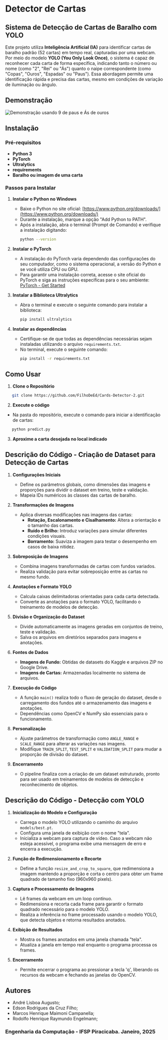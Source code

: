 # Detector de Cartas

## Sistema de Detecção de Cartas de Baralho com YOLO

Este projeto utiliza **Inteligência Artificial (IA)** para identificar cartas de baralho padrão (52 cartas) em tempo real, capturadas por uma webcam. Por meio do modelo **YOLO (You Only Look Once)**, o sistema é capaz de reconhecer cada carta de forma específica, indicando tanto o número ou nome (como "2", "Rei" ou "Ás") quanto o naipe correspondente (como "Copas", "Ouros", "Espadas" ou "Paus"). Essa abordagem permite uma identificação rápida e precisa das cartas, mesmo em condições de variação de iluminação ou ângulo.

## Demonstração
![Demonstração usando 9 de paus e Ás de ouros](https://github.com/FilhoDeEd/Cards-Detector/blob/main/assets/demo.gif)

## Instalação

### Pré-requisitos

- **Python 3**
- **PyTorch**
- **Ultralytics**
- **requirements**
- **Baralho ou imagem de uma carta**

### Passos para Instalar

1. **Instalar o Python no Windows**
   - Baixe o Python no site oficial: [https://www.python.org/downloads/](https://www.python.org/downloads/)
   - Durante a instalação, marque a opção "Add Python to PATH".
   - Após a instalação, abra o terminal (Prompt de Comando) e verifique a instalação digitando:
     ```bash
     python --version
     ```

2. **Instalar o PyTorch**  
   - A instalação do PyTorch varia dependendo das configurações do seu computador, como o sistema operacional, a versão do Python e se você utiliza CPU ou GPU.  
   - Para garantir uma instalação correta, acesse o site oficial do PyTorch e siga as instruções específicas para o seu ambiente:      [PyTorch - Get Started](https://pytorch.org/get-started/locally/)  

3. **Instalar a Biblioteca Ultralytics**
   - Abra o terminal e execute o seguinte comando para instalar a biblioteca:

      ```bash
      pip install ultralytics
      ```

4. **Instalar as dependências**  
   - Certifique-se de que todas as dependências necessárias sejam instaladas utilizando o arquivo `requirements.txt`.  
   - No terminal, execute o seguinte comando:  
     ```bash
     pip install -r requirements.txt
     ``` 

## Como Usar

1. **Clone o Repositório**

```bash
   git clone https://github.com/FilhoDeEd/Cards-Detector-2.git
```

2. **Execute o código**
- Na pasta do repositório, execute o comando para iniciar a identificação de cartas:
```bash
   python predict.py
```

3. **Aproxime a carta desejada no local indicado**

## Descrição do Código - Criação de Dataset para Detecção de Cartas

1. **Configurações Iniciais**  
   - Define os parâmetros globais, como dimensões das imagens e proporções para dividir o dataset em treino, teste e validação.  
   - Mapeia IDs numéricos às classes das cartas de baralho.

2. **Transformações de Imagens**  
   - Aplica diversas modificações nas imagens das cartas:  
     - **Rotação, Escalonamento e Cisalhamento:** Altera a orientação e o tamanho das cartas.  
     - **Ruído e Brilho:** Introduz variações para simular diferentes condições visuais.  
     - **Borramento:** Suaviza a imagem para testar o desempenho em casos de baixa nitidez.

3. **Sobreposição de Imagens**  
   - Combina imagens transformadas de cartas com fundos variados.  
   - Realiza validação para evitar sobreposição entre as cartas no mesmo fundo.

4. **Anotações e Formato YOLO**  
   - Calcula caixas delimitadoras orientadas para cada carta detectada.  
   - Converte as anotações para o formato YOLO, facilitando o treinamento de modelos de detecção.

5. **Divisão e Organização do Dataset**  
   - Divide automaticamente as imagens geradas em conjuntos de treino, teste e validação.  
   - Salva os arquivos em diretórios separados para imagens e anotações.

6. **Fontes de Dados**  
   - **Imagens de Fundo:** Obtidas de datasets do Kaggle e arquivos ZIP no Google Drive.  
   - **Imagens de Cartas:** Armazenadas localmente no sistema de arquivos.

7. **Execução do Código**  
   - A função `main()` realiza todo o fluxo de geração do dataset, desde o carregamento dos fundos até o armazenamento das imagens e anotações.  
   - Dependências como OpenCV e NumPy são essenciais para o funcionamento.

8. **Personalização**  
   - Ajuste parâmetros de transformação como `ANGLE_RANGE` e `SCALE_RANGE` para alterar as variações nas imagens.  
   - Modifique `TRAIN_SPLIT`, `TEST_SPLIT` e `VALIDATION_SPLIT` para mudar a proporção de divisão do dataset.  

9. **Encerramento**  
   - O pipeline finaliza com a criação de um dataset estruturado, pronto para ser usado em treinamentos de modelos de detecção e reconhecimento de objetos.


## Descrição do Código - Detecção com YOLO

1. **Inicialização do Modelo e Configuração**
   - Carrega o modelo YOLO utilizando o caminho do arquivo `models/best.pt`.
   - Configura uma janela de exibição com o nome "tela".
   - Inicializa a webcam para captura de vídeo. Caso a webcam não esteja acessível, o programa exibe uma mensagem de erro e encerra a execução.

2. **Função de Redimensionamento e Recorte**
   - Define a função `resize_and_crop_to_square`, que redimensiona a imagem mantendo a proporção e corta o centro para obter um frame quadrado de tamanho fixo (960x960 pixels).

3. **Captura e Processamento de Imagens**
   - Lê frames da webcam em um loop contínuo.
   - Redimensiona e recorta cada frame para garantir o formato quadrado necessário para o modelo YOLO.
   - Realiza a inferência no frame processado usando o modelo YOLO, que detecta objetos e retorna resultados anotados.

4. **Exibição de Resultados**
   - Mostra os frames anotados em uma janela chamada "tela".
   - Atualiza a janela em tempo real enquanto o programa processa os frames.

5. **Encerramento**
   - Permite encerrar o programa ao pressionar a tecla 'q', liberando os recursos da webcam e fechando as janelas do OpenCV.


## Autores
- André Lisboa Augusto; 
- Edson Rodrigues da Cruz Filho;
- Marcos Henrique Maimoni Campanella;
- Rodolfo Henrique Raymundo Engelmann;

### Engenharia da Computação - IFSP Piracicaba. Janeiro, 2025